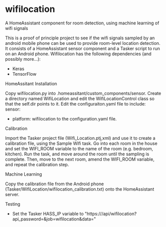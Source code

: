 # wifilocation
A HomeAssistant component for room detection, using machine learning of wifi signals

This is a proof of principle project to see if the wifi signals sampled by an android mobile phone can be used to provide room-level location detection.
It consists of a HomeAssistant sensor component and a Tasker script to run on an Android phone. Wifilocation has the following dependencies (and possibly more...):
- Keras
- TensorFlow

HomeAssitant Installation

Copy wifilocation.py into .homeassitant/custom_components/sensor. Create a directory named WifiLocation and edit the WifiLocationControl class so that the self.dir points to it.
Edit the configuraiton.yaml file to include:
sensor:
  - platform: wifilocation
to the configuration.yaml file.

Calibration

Import the Tasker project file (Wifi_Location.ptj,xml) and use it to create a calibration file, using the Sample Wifi task. Go into each room in the house and set the WIFI_ROOM variable to the name of the room (e.g. bedroom, kitchen). Run the task, and move around the room until the sampling is complete. Then, move to the next room, amend the WIFI_ROOM variable, and repeat the calibration step.

Machine Learning

Copy the calibration file from the Android phone (Tasker/WifiLocation/wifilocation_calibration.txt) onto the HomeAssistant server.

Testing
- Set the Tasker HASS_IP variable to "https://<HOME ASSITANT DOMAIN>/api/wifilocation?api_password=<PASS>&job=wifilocation&data="

